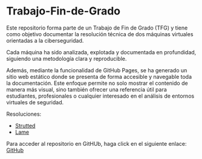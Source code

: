 # Trabajo-Fin-de-Grado

Este repositorio forma parte de un Trabajo de Fin de Grado (TFG) y tiene como objetivo documentar la resolución técnica de dos máquinas virtuales orientadas a la ciberseguridad.

Cada máquina ha sido analizada, explotada y documentada en profundidad, siguiendo una metodología clara y reproducible.

Además, mediante la funcionalidad de GitHub Pages, se ha generado un sitio web estático donde se presenta de forma accesible y navegable toda la documentación. Este enfoque permite no solo mostrar el contenido de manera más visual, sino también ofrecer una referencia útil para estudiantes, profesionales o cualquier interesado en el análisis de entornos virtuales de seguridad.

Resoluciones:
- [Strutted](https://alejandromartinezmoreno.github.io/Trabajo-Fin-de-Grado/Strutted/Strutted.html)
- [Lame](https://alejandromartinezmoreno.github.io/Trabajo-Fin-de-Grado/Lame/Lame.html)

Para acceder al repositorio en GitHUb, haga click en el siguiente enlace:
[GitHub](https://github.com/alejandromartinezmoreno/Trabajo-Fin-de-Grado)
